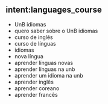 ## intent:languages_course
- UnB idiomas
- quero saber sobre o UnB idiomas 
- curso de inglês
- curso de línguas
- idiomas
- nova língua
- aprender línguas novas
- aprender línguas na unb
- aprender um idioma na unb
- aprender inglês
- aprender coreano
- aprender francês
